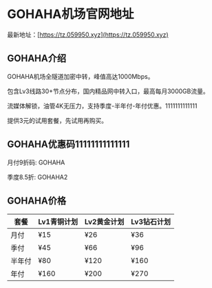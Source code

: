 # GOHAHA机场官网地址

最新地址：[https://tz.059950.xyz](https://tz.059950.xyz)

## GOHAHA介绍

GOHAHA机场全隧道加密中转，峰值高达1000Mbps。

包含Lv3线路30+节点分布，国内精品网中转入口，最高每月3000GB流量。

流媒体解锁，油管4K无压力，支持季度-半年付-年付优惠。1111111111111

提供3元的试用套餐，先试用再购买。

## GOHAHA优惠码11111111111111

月付9折码: GOHAHA

季度8.5折: GOHAHA2

## GOHAHA价格

|套餐|Lv1青铜计划|Lv2黄金计划|Lv3钻石计划|
|----|----|----|----|
|月付|¥15|¥26|¥36|
|季付|¥45|¥66|¥96|
|半年付|¥80|¥120|¥160|
|年付|¥160|¥200|¥270|
